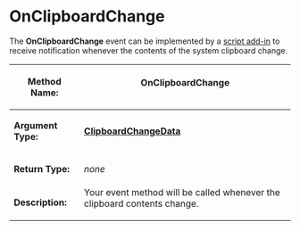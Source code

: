 # OnClipboardChange

The **OnClipboardChange** event can be implemented by a [script add-in](/Manual/scripting/script_add-ins/README.md) to receive notification whenever the contents of the system clipboard change.

<table>
<thead><tr><th>

**Method Name:**</th><th>
OnClipboardChange
</th></tr></thead><tbody><tr><td>

**Argument Type:**</td><td>

**[ClipboardChangeData](../scripting_objects/clipboardchangedata.md)**
</td></tr><tr><td>

**Return Type:**</td><td>

*none*
</td></tr><tr><td>

**Description:**</td><td>
Your event method will be called whenever the clipboard contents change.
</td></tr></tbody>
</table>

